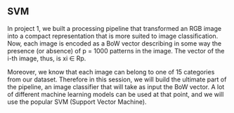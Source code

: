 ## SVM 

In project 1, we built a processing pipeline that transformed an RGB image into a compact
representation that is more suited to image classification. Now, each image is encoded as a BoW vector
describing in some way the presence (or absence) of p = 1000 patterns in the image. The vector of the i-th
image, thus, is xi ∈ Rp.

Moreover, we know that each image can belong to one of 15 categories from our
dataset. Therefore in this session, we will build the ultimate part of the pipeline, an image classifier that will
take as input the BoW vector. A lot of different machine learning models can be used at that point, and
we will use the popular SVM (Support Vector Machine).